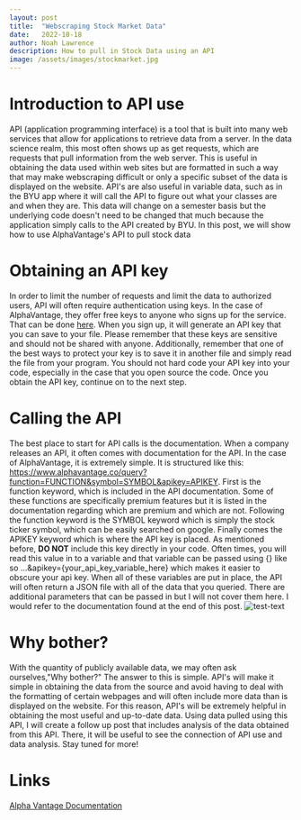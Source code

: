 ```yaml
---
layout: post
title:  "Webscraping Stock Market Data"
date:   2022-10-18
author: Noah Lawrence
description: How to pull in Stock Data using an API
image: /assets/images/stockmarket.jpg
---
```

# Introduction to API use
API (application programming interface) is a tool that is built into many web services that allow for applications to retrieve data from a server.  In the data science realm, this most often shows up as get requests, which are requests that pull information from the web server.  This is useful in obtaining the data used within web sites but are formatted in such a way that may make webscraping difficult or only a specific subset of the data is displayed on the website.  API's are also useful in variable data, such as in the BYU app where it will call the API to figure out what your classes are and when they are.  This data will change on a semester basis but the underlying code doesn't need to be changed that much because the application simply calls to the API created by BYU.  In this post, we will show how to use AlphaVantage's API to pull stock data

# Obtaining an API key
In order to limit the number of requests and limit the data to authorized users, API will often require authentication using keys.  In the case of AlphaVantage, they offer free keys to anyone who signs up for the service.  That can be done <a href="https://www.alphavantage.co/support/#api-key">here</a>.  When you sign up, it will generate an API key that you can save to your file.  Please remember that these keys are sensitive and should not be shared with anyone.  Additionally, remember that one of the best ways to protect your key is to save it in another file and simply read the file from your program.  You should not hard code your API key into your code, especially in the case that you open source the code.  Once you obtain the API key, continue on to the next step.

# Calling the API
The best place to start for API calls is the documentation.  When a company releases an API, it often comes with documentation for the API.  In the case of AlphaVantage, it is extremely simple.  It is structured like this: https://www.alphavantage.co/query?function=FUNCTION&symbol=SYMBOL&apikey=APIKEY.  First is the function keyword, which is included in the API documentation.  Some of these functions are specifically premium features but it is listed in the documentation regarding which are premium and which are not.  Following the function keyword is the SYMBOL keyword which is simply the stock ticker symbol, which can be easily searched on google.  Finally comes the APIKEY keyword which is where the API key is placed.  As mentioned before, <b>DO NOT</b> include this key directly in your code.  Often times, you will read this value in to a variable and that variable can be passed using {} like so ...&apikey={your_api_key_variable_here} which makes it easier to obscure your api key.  When all of these variables are put in place, the API will often return a JSON file with all of the data that you queried.  There are additional parameters that can be passed in but I will not cover them here.  I would refer to the documentation found at the end of this post.
![test-text](STAT_386/stat386-projects/assets/images/alpha_vantage.jpg)

# Why bother?
With the quantity of publicly available data, we may often ask ourselves,"Why bother?" The answer to this is simple.  API's will make it simple in obtaining the data from the source and avoid having to deal with the formatting of certain webpages and will often include more data than is displayed on the website.  For this reason, API's will be extremely helpful in obtaining the most useful and up-to-date data.  Using data pulled using this API, I will create a follow up post that includes analysis of the data obtained from this API.  There, it will be useful to see the connection of API use and data analysis. Stay tuned for more!

# Links
<a href="https://www.alphavantage.co/documentation/">Alpha Vantage Documentation</a>